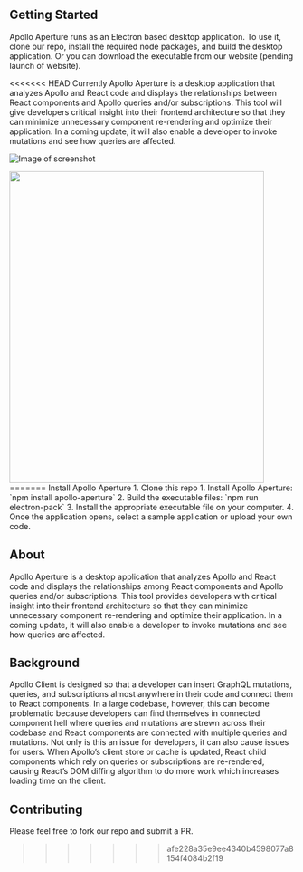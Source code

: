 ## Getting Started
Apollo Aperture runs as an Electron based desktop application. To use it, clone our repo, install the required node packages, and build the desktop application. Or you can download the executable from our website (pending launch of website).  

<<<<<<< HEAD
Currently Apollo Aperture is a desktop application that analyzes Apollo and React code and displays the relationships between React components and Apollo queries and/or subscriptions. This tool will give developers critical insight into their frontend architecture so that they can minimize unnecessary component re-rendering and optimize their application. In a coming update, it will also enable a developer to invoke mutations and see how queries are affected. 

![Image of screenshot](https://imgur.com/Ej1rp5u.png)

<img src="https://imgur.com/yLt9r5c.png"  width="450" height="550">
=======
Install Apollo Aperture
1. Clone this repo
1. Install Apollo Aperture: `npm install apollo-aperture`
2. Build the executable files: `npm run electron-pack`
3. Install the appropriate executable file on your computer.
4. Once the application opens, select a sample application or upload your own code.

## About
Apollo Aperture is a desktop application that analyzes Apollo and React code and displays the relationships among React components and Apollo queries and/or subscriptions. This tool provides developers with critical insight into their frontend architecture so that they can minimize unnecessary component re-rendering and optimize their application. In a coming update, it will also enable a developer to invoke mutations and see how queries are affected. 

## Background
Apollo Client is designed so that a developer can insert GraphQL mutations, queries, and subscriptions almost anywhere in their code and connect them to React components. In a large codebase, however, this can become problematic because developers can find themselves in connected component hell where queries and mutations are strewn across their codebase and React components are connected with multiple queries and mutations. Not only is this an issue for developers, it can also cause issues for users. When Apollo’s client store or cache is updated, React child components which rely on queries or subscriptions are re-rendered, causing React’s DOM diffing algorithm to do more work which increases loading time on the client.

## Contributing
Please feel free to fork our repo and submit a PR. 
>>>>>>> afe228a35e9ee4340b4598077a8154f4084b2f19
